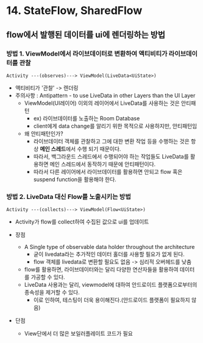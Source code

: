 # 14. StateFlow, SharedFlow

## flow에서 발행된 데이터를 ui에 렌더링하는 방법

### 방법 1. ViewModel에서 라이브데이터로 변환하여 액티비티가 라이브데이터를 관찰
```
Activity ---(observes)---> ViewModel(LiveData<UiState>)
```
* 액티비티가 '관찰' -> 렌더링
* 주의사항 : Antipattern - to use LiveData in other Layers than the UI Layer
  * ViewModel(UI레이어) 이외의 레이어에서 LiveData를 사용하는 것은 안티패턴
    * ex) 라이브데이터를 노출하는 Room Database
    * client에게 data change를 알리기 위한 목적으로 사용하지만, 안티패턴임
  * 왜 안티패턴인가?
    * 라이브데이터 객체를 관찰하고 그에 대한 변환 작업 등을 수행하는 것은 항상 **메인 스레드**에서 수행 되기 때문이다.
    * 따라서, 백그라운드 스레드에서 수행되어야 하는 작업들도 LiveData를 활용하면 메인 스레드에서 동작하기 때문에 안티패턴이다.
    * 따라서 다른 레이어에서 라이브데이터를 활용하면 안되고 flow 혹은 suspend function을 활용해야 한다.

### 방법 2. LiveData 대신 Flow를 노출시키는 방법
```
Activity ---(collects)---> ViewModel(Flow<UiState>)
```
* Activity가 flow를 collect하여 수집된 값으로 ui를 업데이트
* 장점
  * A Single type of observable data holder throughout the architecture
    * 굳이 livedata라는 추가적인 데이터 홀더를 사용할 필요가 없게 된다.
    * flow 객체를 livedata로 변환할 필요도 없음 -> 심리적 오버헤드를 낮춤
  * flow를 활용하면, 라이브데이터와는 달리 다양한 연산자들을 활용하여 데이터를 가공할 수 있다.
  * LiveData 사용과는 달리, viewmodel에 대하여 안드로이드 플랫폼으로부터의 종속성을 제거할 수 있다.
    * 이로 인하여, 테스팅이 더욱 용이해진다.(안드로이드 플랫폼이 필요하지 않음)

* 단점
  * View단에서 더 많은 보일러플레이트 코드가 필요


